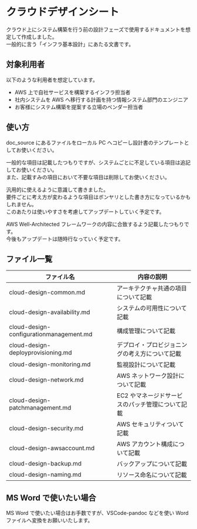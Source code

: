 # クラウドデザインシート
クラウド上にシステム構築を行う前の設計フェーズで使用するドキュメントを想定して作成しました。  
一般的に言う「インフラ基本設計」にあたる文書です。  

## 対象利用者
以下のような利用者を想定しています。  

* AWS 上で自社サービスを構築するインフラ担当者
* 社内システムを AWS へ移行する計画を持つ情報システム部門のエンジニア
* お客様にシステム構築を提案する立場のベンダー担当者


## 使い方
doc_source にあるファイルをローカル PC へコピーし設計書のテンプレートとしてお使いください。  

一般的な項目は記載したつもりですが、システムごとに不足している項目は追記してお使いください。  
また、記載すみの項目において不要な項目は削除してお使いください。  

汎用的に使えるように意識して書きました。  
要件ごとに考え方が変わるような項目はボンヤリとした書き方になっているかもしれません。  
このあたりは使いやすさを考慮してアップデートしていく予定です。  

AWS Well-Architected フレームワークの内容に合致するよう記載したつもりです。  
今後もアップデートは随時行なっていく予定です。  

## ファイル一覧

|ファイル名|内容の説明|
|---|---|
|cloud-design-common.md|アーキテクチャ共通の項目について記載|
|cloud-design-availability.md|システムの可用性について記載|
|cloud-design-configurationmanagement.md|構成管理について記載|
|cloud-design-deployprovisioning.md|デプロイ・プロビジョニングの考え方について記載|
|cloud-design-monitoring.md|監視設計について記載|
|cloud-design-network.md|AWS ネットワーク設計について記載|
|cloud-design-patchmanagement.md|EC2 やマネージドサービスのパッチ管理について記載|
|cloud-design-security.md|AWS セキュリティついて記載|
|cloud-design-awsaccount.md|AWS アカウント構成について記載|
|cloud-design-backup.md|バックアップについて記載|
|cloud-design-naming.md|リソース命名について記載|


## MS Word で使いたい場合
MS Word で使いたい場合はお手数ですが、VSCode-pandoc などを使い Word ファイルへ変換をお願いいたします。  

